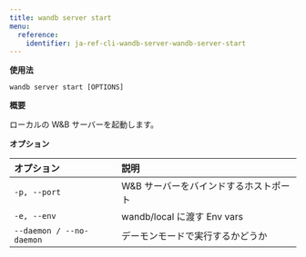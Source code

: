 ```yaml
---
title: wandb server start
menu:
  reference:
    identifier: ja-ref-cli-wandb-server-wandb-server-start
---
```


**使用法**

`wandb server start [OPTIONS]`

**概要**

ローカルの W&B サーバーを起動します。

**オプション**

| **オプション** | **説明** |
| :--- | :--- |
| `-p, --port` | W&B サーバーをバインドするホストポート |
| `-e, --env` | wandb/local に渡す Env vars |
| `--daemon / --no-daemon` | デーモンモードで実行するかどうか |
